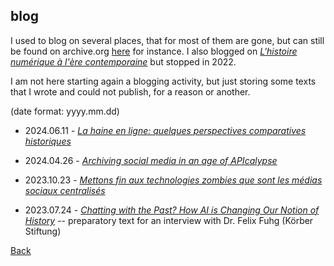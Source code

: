 ## blog

I used to blog on several places, that for most of them are gone, but can still be found on archive.org [here](https://web.archive.org/web/20120723191731/http://www.clavert.net/wordpress/) for instance. I also blogged on [*L'histoire numérique à l'ère contemporaine*](https://histnum.hypotheses.org) but stopped in 2022.

I am not here starting again a blogging activity, but just storing some texts that I wrote and could not publish, for a reason or another.

(date format: yyyy.mm.dd)

- 2024.06.11 - [*La haine en ligne: quelques perspectives comparatives historiques*](blog/20240611.md)

- 2024.04.26 - [*Archiving social media in an age of APIcalypse*](blog/20240426.md)

- 2023.10.23 - [*Mettons fin aux technologies zombies que sont les médias sociaux centralisés*](blog/20231025.md)

- 2023.07.24 - [*Chatting with the Past? How AI is Changing Our Notion of History*](blog/20230724.md) -- preparatory text for an interview with Dr. Felix Fuhg (Körber Stiftung)


[Back](https://inactinique.net/)